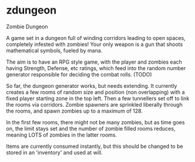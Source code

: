 zdungeon
========

Zombie Dungeon

A game set in a dungeon full of winding corridors leading to open spaces, completely infested with zombies!
Your only weapon is a gun that shoots mathematical symbols, fueled by mana.

The aim is to have an RPG style game, with the player and zombies each having Strength, Defense, etc ratings, which feed
into the random number generator responsible for deciding the combat rolls. (TODO)

So far, the dungeon generator works,  but needs extending. It currently creates a few rooms of random size and position 
(non overlapping) with a fixed player starting zone in the top left. Then a few tunnellers set off to link the rooms
via corridors. Zombie spawners are sprinkled liberally through the rooms, and spawn zombies up to a maximum of 128.

In the first few rooms, there might not be many zombies, but as time goes on, the limit stays set and the number of 
zombie filled rooms reduces, meaning LOTS of zombies in the latter rooms.

Items are currently consumed instantly, but this should be changed to be stored in an 'inventory' and used at will.
